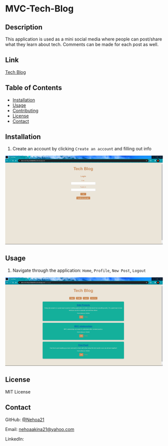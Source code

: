 # MVC-Tech-Blog

## Description

This application is used as a mini social media where people can post/share what they learn about tech. Comments can be made for each post as well.

## Link

[Tech Blog](https://akina-tech-blog-6c8da8e50cce.herokuapp.com/)

## Table of Contents
  * [Installation](#installation)
  * [Usage](#usage)
  * [Contributing](#contributing)
  * [License](#license)
  * [Contact](#contact)
## Installation

1) Create an account by clicking `Create an account` and filling out info

![Login or Sign Up](./assets/pics/login.png)

## Usage

1) Navigate through the application: `Home`, `Profile`, `New Post`, `Logout`

![Homepage](./assets/pics/homepage.png)

## License

MIT License

## Contact

GitHub: [@Nehoa21](https://github.com/Nehoa21)

Email: nehoaakina21@yahoo.com

LinkedIn: 

